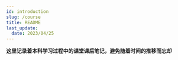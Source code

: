 ```yaml
---
id: introduction
slug: /course
title: README
last_update:
  date: 2023/04/25
---
```


**这里记录着本科学习过程中的课堂课后笔记，避免随着时间的推移而忘却**

